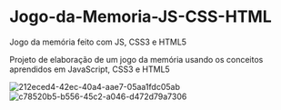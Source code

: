 # Jogo-da-Memoria-JS-CSS-HTML
Jogo da memória feito com JS, CSS3 e HTML5 
<p> Projeto de elaboração de um jogo da memória usando os conceitos aprendidos em JavaScript, CSS3 e HTML5 </p>


![212eced4-42ec-40a4-aae7-05aa1fdc05ab](https://user-images.githubusercontent.com/90354426/177652409-246532d4-9a30-44a0-811f-db320f7ef3e0.jpg)
![c78520b5-b556-45c2-a046-d472d79a7306](https://user-images.githubusercontent.com/90354426/177652562-f0cc56c6-9cc9-4c06-b3a3-db775d92ee89.jpg)
